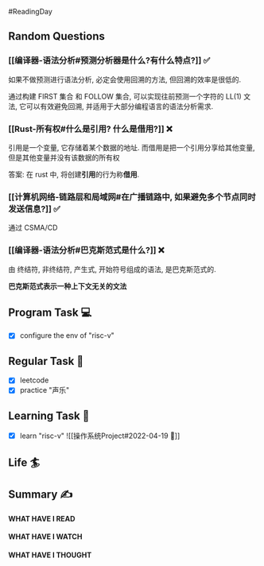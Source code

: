 #ReadingDay 
## Random Questions
### [[编译器-语法分析#预测分析器是什么?有什么特点?]] ✅
如果不做预测进行语法分析, 必定会使用回溯的方法, 但回溯的效率是很低的.

通过构建 FIRST 集合 和 FOLLOW 集合, 可以实现往前预测一个字符的 LL(1) 文法, 它可以有效避免回溯, 并适用于大部分编程语言的语法分析需求.

### [[Rust-所有权#什么是引用? 什么是借用?]] ❌
引用是一个变量, 它存储着某个数据的地址. 而借用是把一个引用分享给其他变量, 但是其他变量并没有该数据的所有权

答案: 在 rust 中, 将创建**引用**的行为称**借用**.
### [[计算机网络-链路层和局域网#在广播链路中, 如果避免多个节点同时发送信息?]] ✅
通过 CSMA/CD

### [[编译器-语法分析#巴克斯范式是什么?]] ❌
由 终结符, 非终结符, 产生式, 开始符号组成的语法, 是巴克斯范式的.

**巴克斯范式表示一种上下文无关的文法**


## Program Task  💻
- [x] configure the env of "risc-v"
## Regular Task  🤡
- [x] leetcode
- [x] practice "声乐"

## Learning Task 🎯
- [x] learn "risc-v"
	![[操作系统Project#2022-04-19 📅]]
## Life 🏄

## Summary ✍
####  WHAT HAVE I READ

#### WHAT HAVE I WATCH

#### WHAT HAVE I THOUGHT
